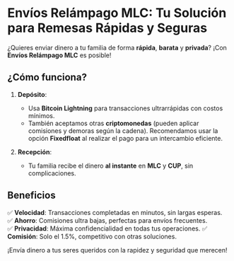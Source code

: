 # Envíos Relámpago MLC: Tu Solución para Remesas Rápidas y Seguras

¿Quieres enviar dinero a tu familia de forma **rápida**, **barata** y **privada**? ¡Con **Envíos Relámpago MLC** es posible!

## ¿Cómo funciona?

1. **Depósito**:  
   - Usa **Bitcoin Lightning** para transacciones ultrarrápidas con costos mínimos.  
   - También aceptamos otras **criptomonedas** (pueden aplicar comisiones y demoras según la cadena). Recomendamos usar la opción **Fixedfloat** al realizar el pago para un intercambio eficiente.

2. **Recepción**:  
   - Tu familia recibe el dinero **al instante** en **MLC** y **CUP**, sin complicaciones.

## Beneficios

✅ **Velocidad**: Transacciones completadas en minutos, sin largas esperas.  
✅ **Ahorro**: Comisiones ultra bajas, perfectas para envíos frecuentes.  
✅ **Privacidad**: Máxima confidencialidad en todas tus operaciones.
✅ **Comisión**: Solo el 1.5%, competitivo con otras soluciones.

¡Envía dinero a tus seres queridos con la rapidez y seguridad que merecen!
